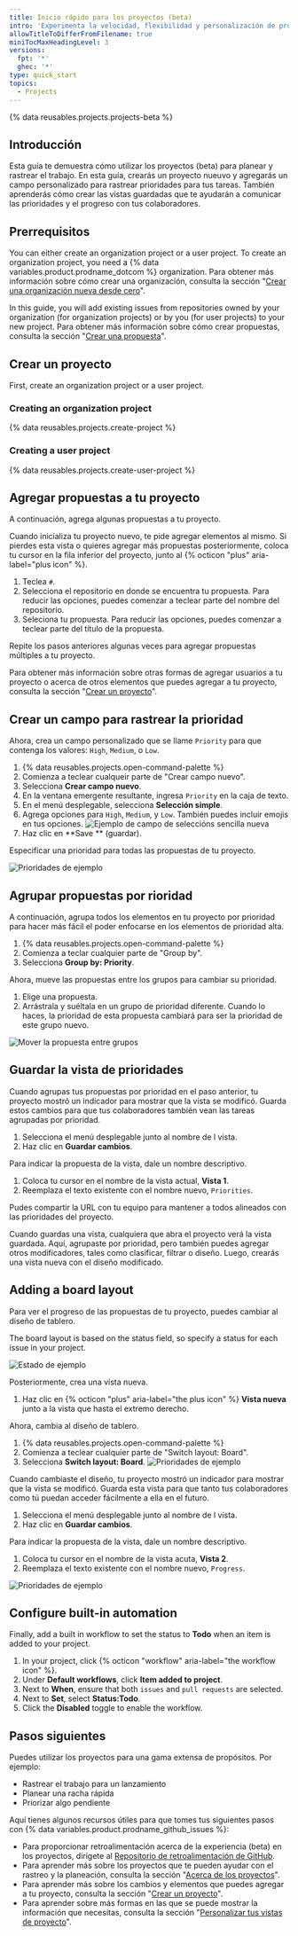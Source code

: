 ```yaml
---
title: Inicio rápido para los proyectos (beta)
intro: 'Experimenta la velocidad, flexibilidad y personalización de proyectos (beta) creando un proyecto en esta guía interactiva.'
allowTitleToDifferFromFilename: true
miniTocMaxHeadingLevel: 3
versions:
  fpt: '*'
  ghec: '*'
type: quick_start
topics:
  - Projects
---
```


{% data reusables.projects.projects-beta %}

## Introducción

Esta guía te demuestra cómo utilizar los proyectos (beta) para planear y rastrear el trabajo. En esta guía, crearás un proyecto nueuvo y agregarás un campo personalizado para rastrear prioridades para tus tareas. También aprenderás cómo crear las vistas guardadas que te ayudarán a comunicar las prioridades y el progreso con tus colaboradores.

## Prerrequisitos

You can either create an organization project or a user project. To create an organization project, you need a {% data variables.product.prodname_dotcom %} organization. Para obtener más información sobre cómo crear una organización, consulta la sección "[Crear una organización nueva desde cero](/organizations/collaborating-with-groups-in-organizations/creating-a-new-organization-from-scratch)".

In this guide, you will add existing issues from repositories owned by your organization (for organization projects) or by you (for user projects) to your new project. Para obtener más información sobre cómo crear propuestas, consulta la sección "[Crear una propuesta](/issues/tracking-your-work-with-issues/creating-an-issue)".

## Crear un proyecto

First, create an organization project or a user project.

### Creating an organization project

{% data reusables.projects.create-project %}

### Creating a user project

{% data reusables.projects.create-user-project %}

## Agregar propuestas a tu proyecto

A continuación, agrega algunas propuestas a tu proyecto.

Cuando inicializa tu proyecto nuevo, te pide agregar elementos al mismo. Si pierdes esta vista o quieres agregar más propuestas posteriormente, coloca tu cursor en la fila inferior del proyecto, junto al {% octicon "plus" aria-label="plus icon" %}.

1. Teclea `#`.
2. Selecciona el repositorio en donde se encuentra tu propuesta. Para reducir las opciones, puedes comenzar a teclear parte del nombre del repositorio.
3. Seleciona tu propuesta. Para reducir las opciones, puedes comenzar a teclear parte del título de la propuesta.

Repite los pasos anteriores algunas veces para agregar propuestas múltiples a tu proyecto.

Para obtener más información sobre otras formas de agregar usuarios a tu proyecto o acerca de otros elementos que puedes agregar a tu proyecto, consulta la sección "[Crear un proyecto](/issues/trying-out-the-new-projects-experience/creating-a-project#adding-items-to-your-project)".

## Crear un campo para rastrear la prioridad

Ahora, crea un campo personalizado que se llame `Priority` para que contenga los valores: `High`, `Medium`, o `Low`.

1. {% data reusables.projects.open-command-palette %}
2. Comienza a teclear cualqueir parte de "Crear campo nuevo".
3. Selecciona **Crear campo nuevo**.
4. En la ventana emergente resultante, ingresa `Priority` en la caja de texto.
5. En el menú desplegable, selecciona **Selección simple**.
6. Agrega opciones para `High`, `Medium`, y `Low`. También puedes incluir emojis en tus opciones. ![Ejemplo de campo de seleccións sencilla nueva](/assets/images/help/projects/new-single-select-field.png)
7. Haz clic en **Save ** (guardar).

Especificar una prioridad para todas las propuestas de tu proyecto.

![Prioridades de ejemplo](/assets/images/help/projects/priority_example.png)

## Agrupar propuestas por rioridad

A continuación, agrupa todos los elementos en tu proyecto por prioridad para hacer más fácil el poder enfocarse en los elementos de prioridad alta.

1. {% data reusables.projects.open-command-palette %}
2. Comienza a teclar cualquier parte de "Group by".
3. Selecciona **Group by: Priority**.

Ahora, mueve las propuestas entre los grupos para cambiar su prioridad.

1. Elige una propuesta.
2. Arrástrala y suéltala en un grupo de prioridad diferente. Cuando lo haces, la prioridad de esta propuesta cambiará para ser la prioridad de este grupo nuevo.

![Mover la propuesta entre grupos](/assets/images/help/projects/move_between_group.gif)

## Guardar la vista de prioridades

Cuando agrupas tus propuestas por prioridad en el paso anterior, tu proyecto mostró un indicador para mostrar que la vista se modificó. Guarda estos cambios para que tus colaboradores también vean las tareas agrupadas por prioridad.

1. Selecciona el menú desplegable junto al nombre de l vista.
2. Haz clic en **Guardar cambios**.

Para indicar la propuesta de la vista, dale un nombre descriptivo.

1. Coloca tu cursor en el nombre de la vista actual, **Vista 1**.
2. Reemplaza el texto existente con el nombre nuevo, `Priorities`.

Pudes compartir la URL con tu equipo para mantener a todos alineados con las prioridades del proyecto.

Cuando guardas una vista, cualquiera que abra el proyecto verá la vista guardada. Aquí, agrupaste por prioridad, pero también puedes agregar otros modificadores, tales como clasificar, filtrar o diseño. Luego, crearás una vista nueva con el diseño modificado.

## Adding a board layout

Para ver el progreso de las propuestas de tu proyecto, puedes cambiar al diseño de tablero.

The board layout is based on the status field, so specify a status for each issue in your project.

![Estado de ejemplo](/assets/images/help/projects/status_example.png)

Posteriormente, crea una vista nueva.

1. Haz clic en {% octicon "plus" aria-label="the plus icon" %} **Vista nueva** junto a la vista que hasta el extremo derecho.

Ahora, cambia al diseño de tablero.

1. {% data reusables.projects.open-command-palette %}
2. Comienza a teclear cualquier parte de "Switch layout: Board".
3. Selecciona **Switch layout: Board**. ![Prioridades de ejemplo](/assets/images/help/projects/example_board.png)

Cuando cambiaste el diseño, tu proyecto mostró un indicador para mostrar que la vista se modificó. Guarda esta vista para que tanto tus colaboradores como tú puedan acceder fácilmente a ella en el futuro.

1. Selecciona el menú desplegable junto al nombre de l vista.
2. Haz clic en **Guardar cambios**.

Para indicar la propuesta de la vista, dale un nombre descriptivo.

1. Coloca tu cursor en el nombre de la vista acuta, **Vista 2**.
2. Reemplaza el texto existente con el nombre nuevo, `Progress`.

![Prioridades de ejemplo](/assets/images/help/projects/project-view-switch.gif)

## Configure built-in automation

Finally, add a built in workflow to set the status to **Todo** when an item is added to your project.

1. In your project, click {% octicon "workflow" aria-label="the workflow icon" %}.
2. Under **Default workflows**, click **Item added to project**.
3. Next to **When**, ensure that both `issues` and `pull requests` are selected.
4. Next to **Set**, select **Status:Todo**.
5. Click the **Disabled** toggle to enable the workflow.

## Pasos siguientes

Puedes utilizar los proyectos para una gama extensa de propósitos. Por ejemplo:

- Rastrear el trabajo para un lanzamiento
- Planear una racha rápida
- Priorizar algo pendiente

Aquí tienes algunos recursos útiles para que tomes tus siguientes pasos con {% data variables.product.prodname_github_issues %}:

- Para proporcionar retroalimentación acerca de la experiencia (beta) en los proyectos, dirígete al [Repositorio de retroalimentación de GitHub](https://github.com/github/feedback/discussions/categories/issues-feedback).
- Para aprender más sobre los proyectos que te pueden ayudar con el rastreo y la planeación, consulta la sección "[Acerca de los proyectos](/issues/trying-out-the-new-projects-experience/about-projects)".
- Para aprender más sobre los cambios y elementos que puedes agregar a tu proyecto, consulta la sección "[Crear un proyecto](/issues/trying-out-the-new-projects-experience/creating-a-project)".
- Para aprender sobre más formas en las que se puede mostrar la información que necesitas, consulta la sección "[Personalizar tus vistas de proyecto](/issues/trying-out-the-new-projects-experience/customizing-your-project-views)".
